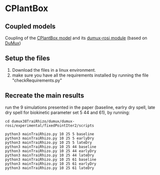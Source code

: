 # CPlantBox
## Coupled models
Coupling of the [CPlantBox model](https://github.com/Plant-Root-Soil-Interactions-Modelling/CPlantBox) and its [dumux-rosi module](https://github.com/Plant-Root-Soil-Interactions-Modelling/dumux-rosi) (based on [DuMux]([http://cplantbox.com](https://dumux.org/)))


## Setup the files

1) Download the files in a linux environment.
2) make sure you have all the requirements installed by running the file "checkRequirements.py"
## Recreate the main results
run the 9 simulations presented in the paper (baseline, earlry dry spell, late dry spell for biokinetic parameter set 5 44 and 61), by running:
```
cd dumux38TraiRhizo/dumux/dumux-rosi/experimental/fixedPointIter2/scripts 

python3 mainTraiRhizo.py 10 25 5 baseline  
python3 mainTraiRhizo.py 10 25 5 earlyDry
python3 mainTraiRhizo.py 10 25 5 lateDry
python3 mainTraiRhizo.py 10 25 44 baseline  
python3 mainTraiRhizo.py 10 25 44 earlyDry  
python3 mainTraiRhizo.py 10 25 44 lateDry 
python3 mainTraiRhizo.py 10 25 61 baseline
python3 mainTraiRhizo.py 10 25 61 earlyDry
python3 mainTraiRhizo.py 10 25 61 lateDry
```
